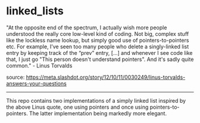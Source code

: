 # linked_lists

"At the opposite end of the spectrum, I actually wish more people understood the really core low-level kind of coding. Not big, complex stuff like the lockless name lookup, but simply good use of pointers-to-pointers etc. For example, I’ve seen too many people who delete a singly-linked list entry by keeping track of the “prev” entry, [...] and whenever I see code like that, I just go "This person doesn't understand pointers". And it's sadly quite common." - Linus Torvalds

source: https://meta.slashdot.org/story/12/10/11/0030249/linus-torvalds-answers-your-questions

-------------------------------------------------------------------------------------------------------------------------------

This repo contains two implementations of a simply linked list inspired by the above Linus quote, one using pointers and once using pointers-to-pointers. The latter implementation being markedly more elegant.


